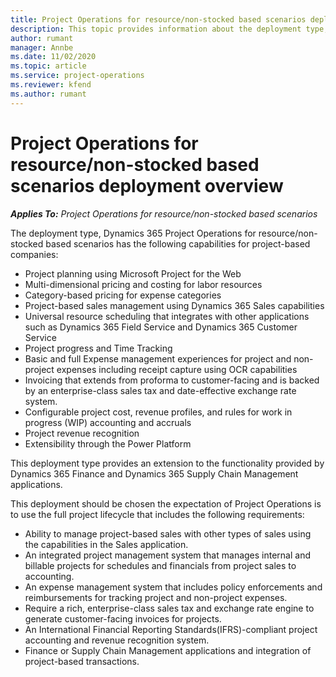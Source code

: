 ```yaml
---
title: Project Operations for resource/non-stocked based scenarios deployment overview
description: This topic provides information about the deployment type, Project Operations for resource/non-stocked based scenarios.
author: rumant
manager: Annbe
ms.date: 11/02/2020
ms.topic: article
ms.service: project-operations
ms.reviewer: kfend 
ms.author: rumant
---
```


# Project Operations for resource/non-stocked based scenarios deployment overview

_**Applies To:** Project Operations for resource/non-stocked based scenarios_

The deployment type, Dynamics 365 Project Operations for resource/non-stocked based scenarios has the following capabilities for project-based companies:

- Project planning using Microsoft Project for the Web
- Multi-dimensional pricing and costing for labor resources
- Category-based pricing for expense categories
- Project-based sales management using Dynamics 365 Sales capabilities
- Universal resource scheduling that integrates with other applications such as Dynamics 365 Field Service and Dynamics 365 Customer Service
- Project progress and Time Tracking
- Basic and full Expense management experiences for project and non-project expenses including receipt capture using OCR capabilities
- Invoicing that extends from proforma to customer-facing and is backed by an enterprise-class sales tax and date-effective exchange rate system.
- Configurable project cost, revenue profiles, and rules for work in progress (WIP) accounting and accruals
- Project revenue recognition
- Extensibility through the Power Platform

This deployment type provides an extension to the functionality provided by Dynamics 365 Finance and Dynamics 365 Supply Chain Management applications.

This deployment should be chosen the expectation of Project Operations is to use the full project lifecycle that includes the following requirements:

- Ability to manage project-based sales with other types of sales using the capabilities in the Sales application.
- An integrated project management system that manages internal and billable projects for schedules and financials from project sales to accounting.
- An expense management system that includes policy enforcements and reimbursements for tracking project and non-project expenses.
- Require a rich, enterprise-class sales tax and exchange rate engine to generate customer-facing invoices for projects.
- An International Financial Reporting Standards(IFRS)-compliant project accounting and revenue recognition system.
- Finance or Supply Chain Management applications and integration of project-based transactions.
